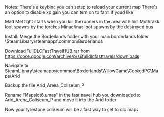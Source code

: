 Notes:
There's a keybind you can setup to reload your current map
There's an option to disable xp gain you can turn on to farm if youd like

Mad Mel fight starts when you kill the runners in the area with him
Mothrakk loot spawns by the torches
Minac/inac loot spawns by the destroyed bus

Install:
Merge the Borderlands folder with your main borderlands folder \SteamLibrary\steamapps\common\Borderlands

Download FullDLCFastTravelHUB.rar from https://code.google.com/archive/p/s6fulldlcfasttravels/downloads

Navigate to SteamLibrary\steamapps\common\Borderlands\WillowGame\CookedPC\Maps\Arid

Backup the file Arid_Arena_Coliseum_P

Rename "Mapslot6.umap" in the fast travel hub you downloaded to Arid_Arena_Coliseum_P and move it into the Arid folder

Now your fyrestone coliseum will be a fast way to get to dlc maps
